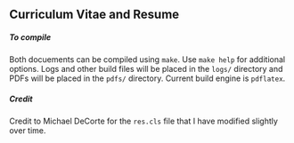 ## Curriculum Vitae and Resume

##### To compile
Both docuements can be compiled using `make`. Use `make help` for additional options. Logs and other build files will be placed in the `logs/` directory and PDFs will be placed in the `pdfs/` directory. Current build engine is `pdflatex`.

##### Credit
Credit to Michael DeCorte for the `res.cls` file that I have modified slightly over time.
